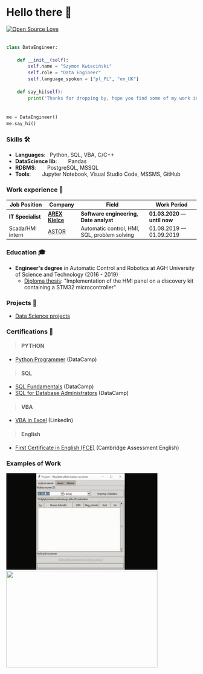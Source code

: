 # Hello there 👋

[![Open Source Love](https://badges.frapsoft.com/os/v1/open-source.svg?v=102)](https://github.com/ellerbrock/open-source-badge/)


```python

class DataEngineer:

    def __init__(self):
        self.name = "Szymon Kwieciński"
        self.role = "Data Engineer"
        self.language_spoken = ["pl_PL", "en_UK"]

    def say_hi(self):
        print("Thanks for dropping by, hope you find some of my work interesting.")


me = DataEngineer()
me.say_hi()
```

### Skills 🛠️
- **Languages**:  &nbsp;       Python, SQL, VBA, C/C++
- **DataScience lib**:   &nbsp;    Pandas
- **RDBMS**:   &nbsp;    PostgreSQL, MSSQL
- **Tools**:   &nbsp;    Jupyter Notebook, Visual Studio Code, MSSMS, GitHub


### Work experience 👔
| Job Position          | Company        | Field                           | Work Period                |
| --------------------- | -------------- | ------------------------------- | -------------------------- |
| **IT Specialist**         | **[AREX Kielce](https://arex-sruby.pl/o-firmie/)**    | **Software engineering, Date analyst**        | **01.03.2020 — until now**    |
| Scada/HMI intern      | [ASTOR](https://www.astor.com.pl/o-nas/o-nas/kim-jestesmy.html)          | Automatic control, HMI, SQL, problem solving        | 01.08.2019 — 01.09.2019    |



### Education 🎓
- **Engineer's degree** in Automatic Control and Robotics at AGH University of Science and Technology (2016 - 2019)
  - [Diploma thesis](https://github.com/SzymonKwiecinski/Implementation-of-the-HMI-panel-on-a-discovery-kit-containing-a-STM32-microcontroller.git): "Implementation of the HMI panel on a discovery kit containing a
STM32 microcontroller"


### Projects 🐾
* [Data Science projects](https://github.com/SzymonKwiecinski/DataCamp-projects)


### Certifications 📜
>#### PYTHON
* [Python Programmer](https://drive.google.com/file/d/1pUdDoXXm29tmWXHjlw2gBn_JXn9qD-uD/view?usp=sharing) (DataCamp)
>#### SQL
* [SQL Fundamentals](https://drive.google.com/file/d/1mEHsU6r55jVQ7DTy9-cJw1yC8RxSbJkY/view?usp=sharing) (DataCamp)
* [SQL for Database Administrators](https://drive.google.com/file/d/1ZC7J_i3E-IlmhJdLRooaTWlPCZXuEQ1E/view?usp=sharing) (DataCamp)
>#### VBA
* [VBA in Excel](https://drive.google.com/file/d/15jlhFydi9OGU_vjA1Q7dO8-Mlujy_oUL/view?usp=sharing) (LinkedIn)
>#### English
* [First Certificate in English (FCE)](https://drive.google.com/file/d/1z4bJJn82WaT5bRSoHHGlwwrR78JEoyqz/view?usp=sharing) (Cambridge Assessment English)

### Examples of Work
<img src="https://github.com/SzymonKwiecinski/SzymonKwiecinski/blob/main/gif_kanban.gif" width="400" height="256" ><img src="https://github.com/SzymonKwiecinski/SzymonKwiecinski/blob/main/inzynierka.gif" width="400" height="256" >

<!--  height="40" -->



